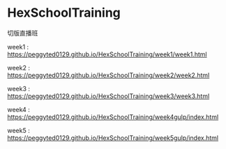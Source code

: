 # HexSchoolTraining
切版直播班

week1 : https://peggyted0129.github.io/HexSchoolTraining/week1/week1.html

week2 : https://peggyted0129.github.io/HexSchoolTraining/week2/week2.html

week3 : https://peggyted0129.github.io/HexSchoolTraining/week3/week3.html

week4 : https://peggyted0129.github.io/HexSchoolTraining/week4gulp/index.html

week5 : https://peggyted0129.github.io/HexSchoolTraining/week5gulp/index.html
